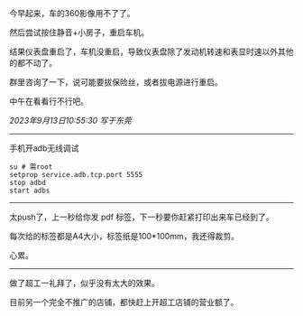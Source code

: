今早起来，车的360影像用不了了。

然后尝试按住静音+小房子，重启车机。

结果仪表盘重启了，车机没重启，导致仪表盘除了发动机转速和表显时速以外其他的都不动了。

群里咨询了一下，说可能要拔保险丝，或者拔电源进行重启。

中午在看看行不行吧。

*2023年9月13日10:55:30 写于东莞*

---

手机开adb无线调试

```
su # 需root
setprop service.adb.tcp.port 5555
stop adbd
start adbs
```

---

太push了，上一秒给你发 pdf 标签，下一秒要你赶紧打印出来车已经到了。

每次给的标签都是A4大小，标签纸是100*100mm，我还得裁剪。

心累。

---

做了超工一礼拜了，似乎没有太大的效果。

目前另一个完全不推广的店铺，都快赶上开超工店铺的营业额了。